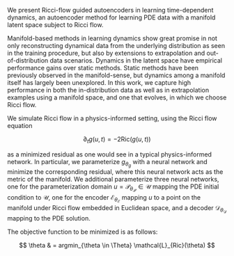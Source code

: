 We present Ricci-flow guided autoencoders in learning time-dependent dynamics, an autoencoder method for learning PDE data with a manifold latent space subject to Ricci flow.

Manifold-based methods in learning dynamics show great promise in not only reconstructing dynamical data from the underlying distribution as seen in the training procedure, but also by extensions to extrapolation and out-of-distribution data scenarios. Dynamics in the latent space have empirical performance gains over static methods. Static methods have been previously observed in the manifold-sense, but dynamics among a manifold itself has largely been unexplored. In this work, we capture high performance in both the in-distribution data as well as in extrapolation examples using a manifold space, and one that evolves, in which we choose Ricci flow.

We simulate Ricci flow in a physics-informed setting, using the Ricci flow equation

$$ \partial_t g(u,t) = -2 \text{Ric} (g(u,t)) $$

as a minimized residual as one would see in a typical physics-informed network. In particular, we parameterize $g_{\theta_g}$ with a neural network and minimize the corresponding residual, where this neural network acts as the metric of the manifold. We additional parameterize three neural networks, one for the parameterization domain $`u = \mathcal{P}_{\theta_{\mathcal{P}}} \in \mathcal{U}`$ mapping the PDE initial condition to $`\mathcal{U}`$, one for the encoder $`\mathcal{E}_{\theta_{\mathcal{E}}}`$ mapping $`u`$ to a point on the manifold under Ricci flow embedded in Euclidean space, and a decoder $`\mathcal{D}_{\theta_{\mathcal{D}}}`$ mapping to the PDE solution.

The objective function to be minimized is as follows:



$$ 
\theta & = argmin_{\theta \in \Theta} \mathcal{L}_{Ric}(\theta) 
$$

